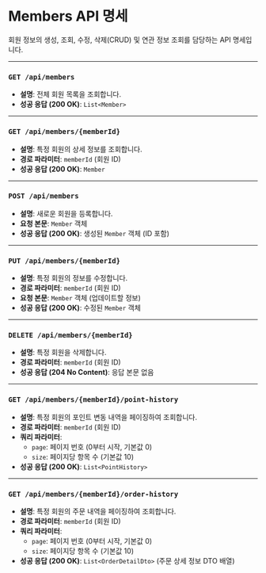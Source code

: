 # Members API 명세

회원 정보의 생성, 조회, 수정, 삭제(CRUD) 및 연관 정보 조회를 담당하는 API 명세입니다.

---

### `GET /api/members`
- **설명**: 전체 회원 목록을 조회합니다.
- **성공 응답 (200 OK)**: `List<Member>`

---

### `GET /api/members/{memberId}`
- **설명**: 특정 회원의 상세 정보를 조회합니다.
- **경로 파라미터**: `memberId` (회원 ID)
- **성공 응답 (200 OK)**: `Member`

---

### `POST /api/members`
- **설명**: 새로운 회원을 등록합니다.
- **요청 본문**: `Member` 객체
- **성공 응답 (200 OK)**: 생성된 `Member` 객체 (ID 포함)

---

### `PUT /api/members/{memberId}`
- **설명**: 특정 회원의 정보를 수정합니다.
- **경로 파라미터**: `memberId` (회원 ID)
- **요청 본문**: `Member` 객체 (업데이트할 정보)
- **성공 응답 (200 OK)**: 수정된 `Member` 객체

---

### `DELETE /api/members/{memberId}`
- **설명**: 특정 회원을 삭제합니다.
- **경로 파라미터**: `memberId` (회원 ID)
- **성공 응답 (204 No Content)**: 응답 본문 없음

---

### `GET /api/members/{memberId}/point-history`
- **설명**: 특정 회원의 포인트 변동 내역을 페이징하여 조회합니다.
- **경로 파라미터**: `memberId` (회원 ID)
- **쿼리 파라미터**:
  - `page`: 페이지 번호 (0부터 시작, 기본값 0)
  - `size`: 페이지당 항목 수 (기본값 10)
- **성공 응답 (200 OK)**: `List<PointHistory>`

---

### `GET /api/members/{memberId}/order-history`
- **설명**: 특정 회원의 주문 내역을 페이징하여 조회합니다.
- **경로 파라미터**: `memberId` (회원 ID)
- **쿼리 파라미터**:
  - `page`: 페이지 번호 (0부터 시작, 기본값 0)
  - `size`: 페이지당 항목 수 (기본값 10)
- **성공 응답 (200 OK)**: `List<OrderDetailDto>` (주문 상세 정보 DTO 배열)
